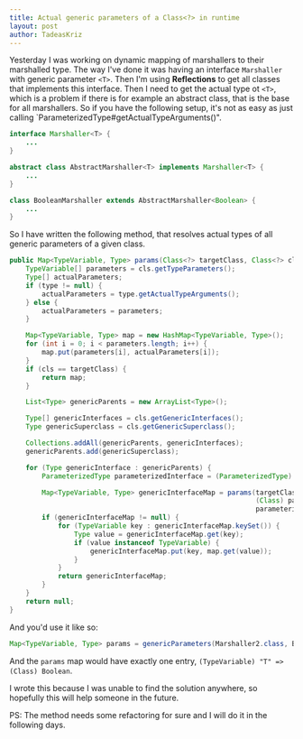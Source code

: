 ```yaml
---
title: Actual generic parameters of a Class<?> in runtime
layout: post
author: TadeasKriz
---
```


Yesterday I was working on dynamic mapping of marshallers to their marshalled type. The way I've done it was having an interface `Marshaller` with generic parameter `<T>`. Then I'm using **Reflections** to get all classes that implements this interface. Then I need to get the actual type ot `<T>`, which is a problem if there is for example an abstract class, that is the base for all marshallers. So if you have the following setup, it's not as easy as just calling `ParameterizedType#getActualTypeArguments()".

```java
interface Marshaller<T> { 
	... 
}

abstract class AbstractMarshaller<T> implements Marshaller<T> {
	...
}

class BooleanMarshaller extends AbstractMarshaller<Boolean> {
	...
}
```

So I have written the following method, that resolves actual types of all generic parameters of a given class.

```java
public Map<TypeVariable, Type> params(Class<?> targetClass, Class<?> cls, ParameterizedType type) {
    TypeVariable[] parameters = cls.getTypeParameters();
    Type[] actualParameters;
    if (type != null) {
        actualParameters = type.getActualTypeArguments();
    } else {
        actualParameters = parameters;
    }

    Map<TypeVariable, Type> map = new HashMap<TypeVariable, Type>();
    for (int i = 0; i < parameters.length; i++) {
        map.put(parameters[i], actualParameters[i]);
    }
    if (cls == targetClass) {
        return map;
    }

    List<Type> genericParents = new ArrayList<Type>();

    Type[] genericInterfaces = cls.getGenericInterfaces();
    Type genericSuperclass = cls.getGenericSuperclass();

    Collections.addAll(genericParents, genericInterfaces);
    genericParents.add(genericSuperclass);

    for (Type genericInterface : genericParents) {
        ParameterizedType parameterizedInterface = (ParameterizedType) genericInterface;

        Map<TypeVariable, Type> genericInterfaceMap = params(targetClass,
                                                             (Class) parameterizedInterface.getRawType(),
                                                             parameterizedInterface);
        if (genericInterfaceMap != null) {
            for (TypeVariable key : genericInterfaceMap.keySet()) {
                Type value = genericInterfaceMap.get(key);
                if (value instanceof TypeVariable) {
                    genericInterfaceMap.put(key, map.get(value));
                }
            }
            return genericInterfaceMap;
        }
    }
    return null;
}
```

And you'd use it like so:

```java
Map<TypeVariable, Type> params = genericParameters(Marshaller2.class, BooleanMarshaller.class, null);
```

And the `params` map would have exactly one entry, `(TypeVariable) "T" => (Class) Boolean`.

I wrote this because I was unable to find the solution anywhere, so hopefully this will help someone in the future.


PS: The method needs some refactoring for sure and I will do it in the following days.
